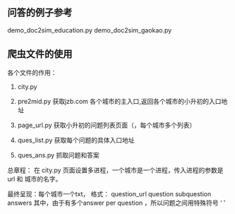 ## 问答的例子参考
demo_doc2sim_education.py
demo_doc2sim_gaokao.py

## 爬虫文件的使用
各个文件的作用：
1. city.py


2. pre2mid.py
获取jzb.com 各个城市的主入口,返回各个城市的小升初的入口地址

3. page_url.py
获取小升初的问题列表页面（，每个城市多个列表）

4. ques_list.py
获取每个问题的具体入口地址

5. ques_ans.py
抓取问题和答案

总章程：
在 city.py 页面设置多进程，一个城市是一个进程，传入进程的参数是 url 和 城市的名字。

最终呈现：每个城市一个txt，
格式：
question_url
question
subquestion
answers
其中，由于有多个answer per question ，所以问题之间用特殊符号 ‘ ’
